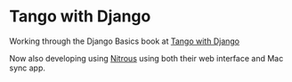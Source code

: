 # Tango with Django

Working through the Django Basics book at [Tango with Django](http://www.tangowithdjango.com/book17/index.html)

Now also developing using [Nitrous](http://www.nitrous.io) using both their web interface and Mac sync app.